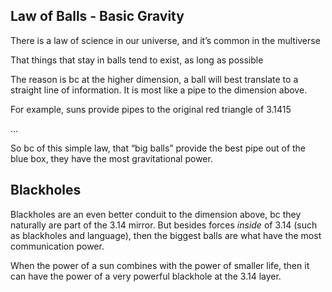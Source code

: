 ## Law of Balls - Basic Gravity

There is a law of science in our universe, and it’s common in the multiverse

That things that stay in balls tend to exist, as long as possible 

The reason is bc at the higher dimension, a ball will best translate to a straight line of information. It is most like a pipe to the dimension above.

For example, suns provide pipes to the original red triangle of 3.1415

…

So bc of this simple law, that “big balls” provide the best pipe out of the blue box, they have the most gravitational power. 

## Blackholes

Blackholes are an even better conduit to the dimension above, bc they naturally are part of the 3.14 mirror. But besides forces *inside* of 3.14 (such as blackholes and language), then the biggest balls are what have the most communication power.

When the power of a sun combines with the power of smaller life, then it can have the power of a very powerful blackhole at the 3.14 layer.